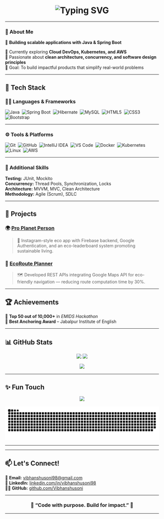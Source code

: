 <!-- ===================================================== -->
<!-- 🌟 VIBHANSHU SONI - GITHUB PROFILE README -->
<!-- ===================================================== -->

<h1 align="center">
  <img src="https://readme-typing-svg.herokuapp.com?font=Fira+Code&size=26&pause=1000&color=00FFAA&center=true&vCenter=true&width=600&lines=Hey+there!+👋+I'm+Vibhanshu+Soni!;Java+%26+Spring+Boot+Developer;Clean+Architecture+%7C+Cloud+%7C+DevOps+Enthusiast" alt="Typing SVG" />
</h1>

---

### 🌟 About Me  

🚀 **Building scalable applications with Java & Spring Boot**  

🌱 Currently exploring **Cloud DevOps, Kubernetes, and AWS**  
🧠 Passionate about **clean architecture, concurrency, and software design principles**  
🎯 Goal: To build impactful products that simplify real-world problems  

---

## 🧰 Tech Stack  

### 🧑‍💻 Languages & Frameworks  
<p align="left">
  <img src="https://cdn.jsdelivr.net/gh/devicons/devicon/icons/java/java-original.svg" title="Java" alt="Java" width="45" height="45"/>&nbsp;
  <img src="https://cdn.jsdelivr.net/gh/devicons/devicon/icons/spring/spring-original.svg" title="Spring Boot" alt="Spring Boot" width="45" height="45"/>&nbsp;
  <img src="https://cdn.jsdelivr.net/gh/devicons/devicon/icons/hibernate/hibernate-original.svg" title="Hibernate" alt="Hibernate" width="45" height="45"/>&nbsp;
  <img src="https://cdn.jsdelivr.net/gh/devicons/devicon/icons/mysql/mysql-original.svg" title="MySQL" alt="MySQL" width="45" height="45"/>&nbsp;
  <img src="https://cdn.jsdelivr.net/gh/devicons/devicon/icons/html5/html5-original.svg" title="HTML5" alt="HTML5" width="45" height="45"/>&nbsp;
  <img src="https://cdn.jsdelivr.net/gh/devicons/devicon/icons/css3/css3-original.svg" title="CSS3" alt="CSS3" width="45" height="45"/>&nbsp;
  <img src="https://cdn.jsdelivr.net/gh/devicons/devicon/icons/bootstrap/bootstrap-original.svg" title="Bootstrap" alt="Bootstrap" width="45" height="45"/>&nbsp;
</p>

---

### ⚙️ Tools & Platforms  
<p align="left">
  <img src="https://cdn.jsdelivr.net/gh/devicons/devicon/icons/git/git-original.svg" title="Git" alt="Git" width="45" height="45"/>&nbsp;
  <img src="https://cdn.jsdelivr.net/gh/devicons/devicon/icons/github/github-original.svg" title="GitHub" alt="GitHub" width="45" height="45"/>&nbsp;
  <img src="https://cdn.jsdelivr.net/gh/devicons/devicon/icons/intellij/intellij-original.svg" title="IntelliJ IDEA" alt="IntelliJ IDEA" width="45" height="45"/>&nbsp;
  <img src="https://cdn.jsdelivr.net/gh/devicons/devicon/icons/vscode/vscode-original.svg" title="VS Code" alt="VS Code" width="45" height="45"/>&nbsp;
  <img src="https://cdn.jsdelivr.net/gh/devicons/devicon/icons/docker/docker-original.svg" title="Docker" alt="Docker" width="45" height="45"/>&nbsp;
  <img src="https://cdn.jsdelivr.net/gh/devicons/devicon/icons/kubernetes/kubernetes-plain.svg" title="Kubernetes" alt="Kubernetes" width="45" height="45"/>&nbsp;
  <img src="https://cdn.jsdelivr.net/gh/devicons/devicon/icons/linux/linux-original.svg" title="Linux" alt="Linux" width="45" height="45"/>&nbsp;
  <img src="https://cdn.jsdelivr.net/gh/devicons/devicon/icons/amazonwebservices/amazonwebservices-original.svg" title="AWS" alt="AWS" width="45" height="45"/>&nbsp;
</p>

---

### 🧩 Additional Skills  
**Testing:** JUnit, Mockito  
**Concurrency:** Thread Pools, Synchronization, Locks  
**Architecture:** MVVM, MVC, Clean Architecture  
**Methodology:** Agile (Scrum), SDLC  

---

## 💼 Projects  

### 🌍 [Pro Planet Person](https://github.com/Vibhanshusoni/ProPlanetPerson)
> 🌱 Instagram-style eco app with Firebase backend, Google Authentication, and an eco-leaderboard system promoting sustainable living.

### 🚗 [EcoRoute Planner](https://github.com/Vibhanshusoni/EcoRoutePlannerBackend)
> 🗺️ Developed REST APIs integrating Google Maps API for eco-friendly navigation — reducing route computation time by 30%.

---

## 🏆 Achievements  
🏅 **Top 50 out of 10,000+** in *EMIDS Hackathon*  
🎤 **Best Anchoring Award** – Jabalpur Institute of English  

---

## 📊 GitHub Stats  

<p align="center">
  <img src="https://github-readme-stats.vercel.app/api?username=Vibhanshusoni&show_icons=true&theme=tokyonight" height="180em" />
  <img src="https://github-readme-streak-stats.herokuapp.com/?user=Vibhanshusoni&theme=tokyonight" height="180em" />
</p>

<p align="center">
  <img src="https://github-readme-stats.vercel.app/api/top-langs/?username=Vibhanshusoni&layout=compact&theme=tokyonight" height="165em" />
</p>

---

## ✨ Fun Touch  

<p align="center">
  <img src="https://github-profile-trophy.vercel.app/?username=Vibhanshusoni&theme=darkhub&no-bg=true&no-frame=true&margin-w=5"/>
</p>

<p align="center">
  <img src="https://github.com/Platane/snk/raw/output/github-contribution-grid-snake.svg" alt="snake animation" />
</p>

---
---

## 📫 Let's Connect!  
📧 **Email:** [vibhanshusoni98@gmail.com](mailto:vibhanshusoni98@gmail.com)  
💼 **LinkedIn:** [linkedin.com/in/vibhanshusoni98](https://www.linkedin.com/in/vibhanshusoni98/)  
🧑‍💻 **GitHub:** [github.com/Vibhanshusoni](https://github.com/Vibhanshusoni)

---

<h3 align="center">💬 “Code with purpose. Build for impact.” 💬</h3>

---
